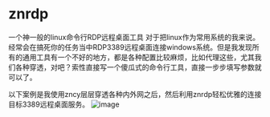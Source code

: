 # znrdp
一个神一般的linux命令行RDP远程桌面工具
对于把linux作为常用系统的我来说。经常会在搞死你的任务当中RDP3389远程桌面连接windows系统。但是我发现所有的通用工具有一个不好的地方，都是各种配置比较麻烦，比如代理这些，尤其我们各种穿透，对吧？索性直接写一个傻瓜式的命令行工具，直接一步步填写参数就可以了。

以下案例是我使用zncy层层穿透各种内外网之后，然后利用znrdp轻松优雅的连接目标3389远程桌面服务。
![image](https://github.com/user-attachments/assets/76837a06-cef4-4909-b4c5-4d37b6f0f4b6)
